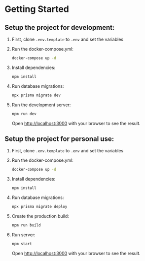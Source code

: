 # Getting Started

## Setup the project for development:
1. First, clone `.env.template` to `.env` and set the variables
2. Run the docker-compose.yml:
    ```bash
    docker-compose up -d
    ```
3. Install dependencies:

    ```bash
    npm install
    ```
4. Run database migrations:

    ```bash
    npx prisma migrate dev
    ```
5. Run the development server:
    ```bash
    npm run dev
    ```
    Open [http://localhost:3000](http://localhost:3000) with your browser to see the result.

## Setup the project for personal use:
1. First, clone `.env.template` to `.env` and set the variables
2. Run the docker-compose.yml:
    ```bash
    docker-compose up -d
    ```
3. Install dependencies:

    ```bash
    npm install
    ```
4. Run database migrations:

    ```bash
    npx prisma migrate deploy
    ```
5. Create the production build:
    ```bash
    npm run build
    ```

6. Run server:
    ```bash
    npm start
    ```
    Open [http://localhost:3000](http://localhost:3000) with your browser to see the result.
